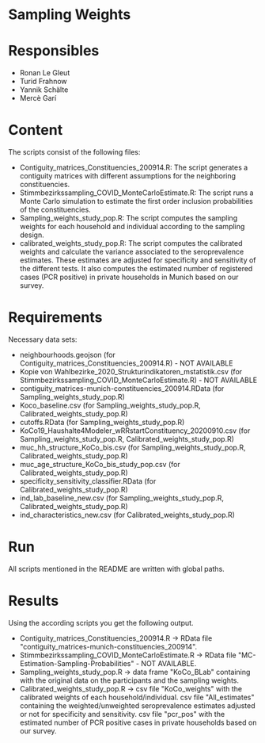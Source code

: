 # Sampling Weights

# Responsibles

* Ronan Le Gleut
* Turid Frahnow
* Yannik Schälte
* Mercè Garí

# Content

The scripts consist of the following files:

* Contiguity_matrices_Constituencies_200914.R: The script generates a contiguity matrices with different assumptions for the neighboring constituencies.
* Stimmbezirkssampling_COVID_MonteCarloEstimate.R: The script runs a Monte Carlo simulation to estimate the first order inclusion probabilities of the constituencies.
* Sampling_weights_study_pop.R: The script computes the sampling weights for each household and individual according to the sampling design.
* calibrated_weights_study_pop.R: The script computes the calibrated weights and calculate the variance associated to the seroprevalence estimates. These estimates are adjusted for specificity and sensitivity of the different tests. It also computes the estimated number of registered cases (PCR positive) in private households in Munich based on our survey.


# Requirements

Necessary data sets: 

* neighbourhoods.geojson (for Contiguity_matrices_Constituencies_200914.R) - NOT AVAILABLE
* Kopie von Wahlbezirke_2020_Strukturindikatoren_mstatistik.csv (for Stimmbezirkssampling_COVID_MonteCarloEstimate.R) - NOT AVAILABLE
* contiguity_matrices-munich-constituencies_200914.RData (for Sampling_weights_study_pop.R)
* Koco_baseline.csv (for Sampling_weights_study_pop.R, Calibrated_weights_study_pop.R)
* cutoffs.RData (for Sampling_weights_study_pop.R)
* KoCo19_Haushalte4Modeler_wRRstartConstituency_20200910.csv (for Sampling_weights_study_pop.R, Calibrated_weights_study_pop.R)
* muc_hh_structure_KoCo_bis.csv (for Sampling_weights_study_pop.R, Calibrated_weights_study_pop.R)
* muc_age_structure_KoCo_bis_study_pop.csv (for Calibrated_weights_study_pop.R)
* specificity_sensitivity_classifier.RData (for Calibrated_weights_study_pop.R)
* ind_lab_baseline_new.csv (for Sampling_weights_study_pop.R, Calibrated_weights_study_pop.R)
* ind_characteristics_new.csv (for Calibrated_weights_study_pop.R)


# Run

All scripts mentioned in the README are written with global paths.


# Results
Using the according scripts you get the following output.

* Contiguity_matrices_Constituencies_200914.R -> RData file "contiguity_matrices-munich-constituencies_200914".
* Stimmbezirkssampling_COVID_MonteCarloEstimate.R -> RData file "MC-Estimation-Sampling-Probabilities" - NOT AVAILABLE.
* Sampling_weights_study_pop.R -> data frame "KoCo_BLab" containing with the original data on the participants and the sampling weights.
* Calibrated_weights_study_pop.R -> csv file "KoCo_weights" with the calibrated weights of each household/individual. csv file "All_estimates" containing the weighted/unweighted seroprevalence estimates adjusted or not for specificity and sensitivity. csv file "pcr_pos" with the estimated number of PCR positive cases in private households based on our survey.
